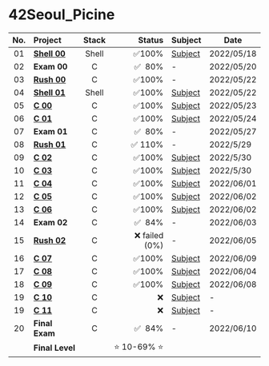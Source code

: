 # 42Seoul_Picine	
|No.	|Project							|Stack    |Status   |Subject  |Date
|:-:  |:--								  |:-:		  |--:      |-    | -
|01	  |[**Shell 00**](./shell00)	|Shell		|✅100%|[Subject](./shell00/resource/shell00.pdf)| 2022/05/18 |
|02	  |**Exam 00**          |C		    |✅&nbsp;&nbsp;80%     |-| 2022/05/20 |
|03	  |[**Rush 00**](./rush00)	|C		|✅100%    |-    |  2022/05/22 |
|04	  |[**Shell 01**](./shell01)	|Shell		|✅100%|[Subject](./shell01/resource/shell01.pdf)| 2022/05/22 |
|05	  |[**C 00**](./c00)	  |C		    |✅100%    |[Subject](./c00/resource/c00.pdf)| 2022/05/23 |
|06	  |[**C 01**](./c01)	  |C		    |✅100%    |[Subject](./c01/resource/c01.pdf)| 2022/05/24 |
|07	  |**Exam 01**          |C		    |✅&nbsp;&nbsp;80%     |-| 2022/05/27 |
|08	  |[**Rush 01**](./rush01)	|C		|✅&nbsp;110%    |- | 2022/5/29 |
|09	  |[**C 02**](./c01)	  |C		    |✅100%    |[Subject](./c02/resource/c02.pdf)| 2022/5/30 |
|10	  |[**C 03**](./c03)	  |C		    |✅100%    |[Subject](./c03/resource/c03.pdf)| 2022/5/30 |
|11	  |[**C 04**](./c04)	  |C		    |✅100%    |[Subject](./c04/resource/c04.pdf)| 2022/06/01 |
|12	  |[**C 05**](./c05)	  |C		    |✅100%    |[Subject](./c05/resource/c05.pdf)| 2022/06/02 |
|13	  |[**C 06**](./c06)	  |C		    |✅100%    |[Subject](./c06/resource/c06.pdf)| 2022/06/02 |
|14   |**Exam 02**          |C		    |✅&nbsp;&nbsp;84%      |-| 2022/06/03 |
|15	  |[**Rush 02**](./rush02)	|C		|❌ failed (0%)|- | 2022/06/05 |
|16	  |[**C 07**](./c07)	  |C		    |✅100%    |[Subject](./c07/resource/c07.pdf)| 2022/06/09 |
|17	  |[**C 08**](./c08)	  |C		    |✅100%    |[Subject](./c08/resource/c08.pdf)| 2022/06/04 |
|18	  |[**C 09**](./c09)	  |C		    |✅100%    |[Subject](./c09/resource/c09.pdf)| 2022/06/08 |
|19	  |[**C 10**](./c10)	  |C		    |❌        |[Subject](./c10/resource/c10.pdf)| - |
|19	  |[**C 11**](./c11)	  |C		    |❌        |[Subject](./c11/resource/c11.pdf)| - |
|20	  |**Final Exam**       |C		    |✅&nbsp;&nbsp;84%     |- | 2022/06/10 |     
|	  |**Final Level**        |		      |⭐️ 10-69% ⭐️   | | 
